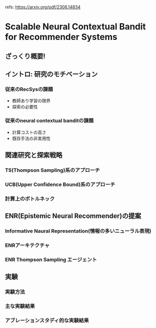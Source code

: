refs: https://arxiv.org/pdf/2306.14834

# Scalable Neural Contextual Bandit for Recommender Systems

## ざっくり概要!

## イントロ: 研究のモチベーション

### 従来のRecSysの課題

- 教師あり学習の限界
- 探索の必要性

### 従来のneural contextual banditの課題

- 計算コストの高さ
- 既存手法の非実用性

## 関連研究と探索戦略

### TS(Thompson Sampling)系のアプローチ

### UCB(Upper Confidence Bound)系のアプローチ

### 計算上のボトルネック

## ENR(Epistemic Neural Recommender)の提案

### Informative Naural Representation(情報の多いニューラル表現)

### ENRアーキテクチャ

### ENR Thompson Sampling エージェント

## 実験

### 実験方法

### 主な実験結果

### アブレーションスタディ的な実験結果
